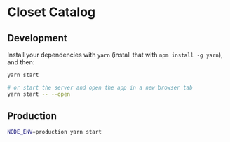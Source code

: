 # Closet Catalog


## Development
Install your dependencies with `yarn` (install that with `npm install -g yarn`), and then:
```bash
yarn start

# or start the server and open the app in a new browser tab
yarn start -- --open
```

## Production
```bash
NODE_ENV=production yarn start
```
